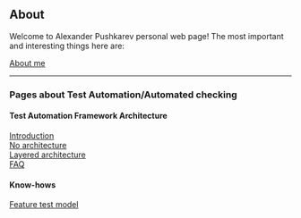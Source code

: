 ## About

Welcome to Alexander Pushkarev personal web page! The most important and interesting things here are:

[About me](https://senpay.github.io/cv)  

<hr>

### Pages about Test Automation/Automated checking

#### Test Automation Framework Architecture

[Introduction](https://senpay.github.io/ta/taf/taf_intro)  
[No architecture](https://senpay.github.io/ta/taf/taf_no_architecture)  
[Layered architecture](https://senpay.github.io/ta/taf/taf_layered)  
[FAQ](https://senpay.github.io/ta/taf/taf_faq)  


#### Know-hows
[Feature test model](https://senpay.github.io/ta/ftm/feature_tests)
